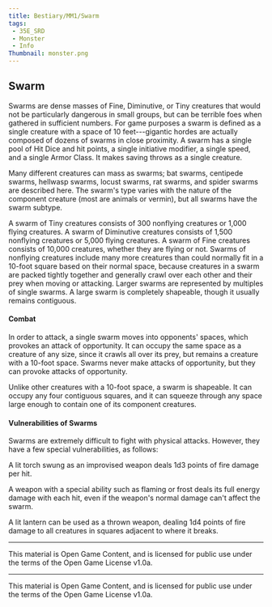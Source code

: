 ```yaml
---
title: Bestiary/MM1/Swarm
tags: 
 - 35E_SRD
 - Monster
 - Info
Thumbnail: monster.png
---
```


## Swarm

Swarms are dense masses of Fine, Diminutive, or Tiny creatures that would not be particularly dangerous in small groups, but can be terrible foes when gathered in sufficient numbers. For game purposes a swarm is defined as a single creature with a space of 10 feet---gigantic hordes are actually composed of dozens of swarms in close proximity. A swarm has a single pool of Hit Dice and hit points, a single initiative modifier, a single speed, and a single Armor Class. It makes saving throws as a single creature. 

Many different creatures can mass as swarms; bat swarms, centipede swarms, hellwasp swarms, locust swarms, rat swarms, and spider swarms are described here. The swarm's type varies with the nature of the component creature (most are animals or vermin), but all swarms have the swarm subtype. 

A swarm of Tiny creatures consists of 300 nonflying creatures or 1,000 flying creatures. A swarm of Diminutive creatures consists of 1,500 nonflying creatures or 5,000 flying creatures. A swarm of Fine creatures consists of 10,000 creatures, whether they are flying or not. Swarms of nonflying creatures include many more creatures than could normally fit in a 10-foot square based on their normal space, because creatures in a swarm are packed tightly together and generally crawl over each other and their prey when moving or attacking. Larger swarms are represented by multiples of single swarms. A large swarm is completely shapeable, though it usually remains contiguous. 

#### Combat

In order to attack, a single swarm moves into opponents' spaces, which provokes an attack of opportunity. It can occupy the same space as a creature of any size, since it crawls all over its prey, but remains a creature with a 10-foot space. Swarms never make attacks of opportunity, but they can provoke attacks of opportunity. 

Unlike other creatures with a 10-foot space, a swarm is shapeable. It can occupy any four contiguous squares, and it can squeeze through any space large enough to contain one of its component creatures. 

#### Vulnerabilities of Swarms

Swarms are extremely difficult to fight with physical attacks. However, they have a few special vulnerabilities, as follows: 

A lit torch swung as an improvised weapon deals 1d3 points of fire damage per hit. 

A weapon with a special ability such as flaming or frost deals its full energy damage with each hit, even if the weapon's normal damage can't affect the swarm. 

A lit lantern can be used as a thrown weapon, dealing 1d4 points of fire damage to all creatures in squares adjacent to where it breaks.

---

This material is Open Game Content, and is licensed for public use under the terms of the Open Game License v1.0a.

---

This material is Open Game Content, and is licensed for public use under the terms of the Open Game License v1.0a.
